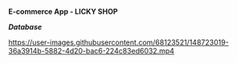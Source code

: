 **E-commerce App - LICKY SHOP**

***Database***


https://user-images.githubusercontent.com/68123521/148723019-36a3914b-5882-4d20-bac6-224c83ed6032.mp4

